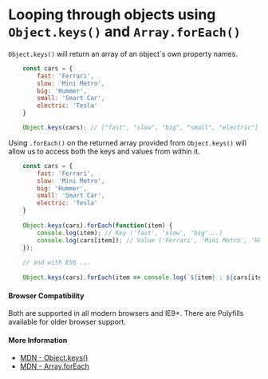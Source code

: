 # Looping through objects using `Object.keys()` and `Array.forEach()`

`Object.keys()` will return an array of an object`s own property names.

```javascript
    const cars = {
        fast: 'Ferrari',
        slow: 'Mini Metro',
        big: 'Hummer',
        small: 'Smart Car',
        electric: 'Tesla'
    }

    Object.keys(cars); // ["fast", "slow", "big", "small", "electric"]
```

Using `.forEach()` on the returned array provided from `Object.keys()` will allow us to access both the keys and values from within it.   

```javascript
    const cars = {
        fast: 'Ferrari',
        slow: 'Mini Metro',
        big: 'Hummer',
        small: 'Smart Car',
        electric: 'Tesla'
    }
  
    Object.keys(cars).forEach(function(item) {
        console.log(item); // Key ('fast', 'slow', 'big'...)
        console.log(cars[item]); // Value ('Ferrari', 'Mini Metro', 'Hummer'...)
    });
    
    // and with ES6 ...
    
    Object.keys(cars).forEach(item => console.log(`${item} : ${cars[item]}`));  // 'fast : Ferrari', 'slow : 'Mini Metro'...
```

#### Browser Compatibility
Both are supported in all modern browsers and IE9+. There are Polyfills available for older browser support.

#### More Information
* [MDN - Object.keys()](https://developer.mozilla.org/en-US/docs/Web/JavaScript/Reference/Global_Objects/Object/keys)
* [MDN - Array.forEach](https://developer.mozilla.org/en-US/docs/Web/JavaScript/Reference/Global_Objects/Array/forEach)
